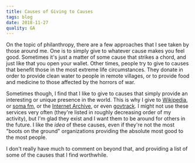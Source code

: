 ```yaml
---
title: Causes of Giving to Causes
tags: blog
date: 2018-11-27
quality: GA
---
```


On the topic of philanthropy, there are a few approaches that I see taken by those around me. One is to simply give to whatever cause makes you feel good. Sometimes it's just a matter of some cause that strikes a chord, and just like that you open your wallet. Other times, people try to give to causes that benefit those in the most extreme life circumstances. They donate in order to provide clean water to people in remote villages, or to provide food and medicine to those affected by the horrors of war.

Sometimes though, I find that I like to give to causes that simply provide an interesting or unique presence in the world. This is why I give to [Wikipedia](https://www.wikipedia.org/), or [soma fm](https://somafm.com/), or the [Internet Archive](https://archive.org/), or even [govtrack](https://www.govtrack.us/). I might not use these services very often (they're listed in roughly decreasing order of my activity), but I'm glad they exist and I want them to be around for others in the future. I like the _idea_ of these causes, even if they're not the most "boots on the ground" organizations providing the absolute most good to the most people.

I don't really have much to comment on beyond that, and providing a list of some of the causes that I find worthwhile.
